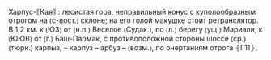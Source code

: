 ---
---

Харпус-⟦Кая⟧
: лесистая гора, неправильный конус с куполообразным отрогом на ⦅с-вост.⦆ склоне; на его голой макушке стоит ретранслятор. В 1,2 км. к ⦅ЮЗ⦆ от ⦅н.п.⦆ Веселое ⦅Судак.⦆, по ⦅л.⦆ берегу ⦅ущ.⦆ Мариали, к ⦅ЮЮВ⦆ от ⦅г.⦆ Баш-Пармак, с противоположной стороны шоссе ⦅ср.⦆ ⦅тюрк.⦆ карпыз, – карпуз – арбуз – ⦅возм.⦆, по очертаниям отрога ⦃Г11⦄.
